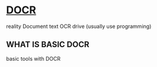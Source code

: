 # [DOCR](https://github.io/Tax0787/DOCR)
reality Document text OCR drive (usually use programming)

## WHAT IS BASIC DOCR
basic tools with DOCR
